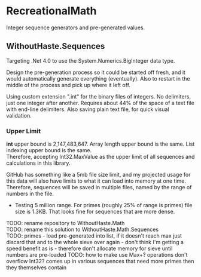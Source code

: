 # RecreationalMath

Integer sequence generators and pre-generated values.

## WithoutHaste.Sequences

Targeting .Net 4.0 to use the System.Numerics.BigInteger data type.

Design the pre-generation process so it could be started off fresh, and it would automatically generate everything (eventually). Also to restart in the middle of the process and pick up where it left off.

Using custom extension ".int" for the binary files of integers. No delimiters, just one integer after another. Requires about 44% of the space of a text file with end-line delimiters. Also saving plain text file, for quick visual validation.

### Upper Limit

**int** upper bound is 2,147,483,647. Array length upper bound is the same. List indexing upper bound is the same.  
Therefore, accepting Int32.MaxValue as the upper limit of all sequences and calculations in this library.

GitHub has something like a 5mb file size limit, and my projected usage for this data will also have limits to what it can load into memory at one time. Therefore, sequences will be saved in multiple files, named by the range of numbers in the file.  
- Testing 5 million range. For primes (roughly 25% of range is primes) file size is 1.3KB. That looks fine for sequences that are more dense.


TODO: rename repository to WithoutHaste.Math  
TODO: rename this solution to WithoutHaste.Math.Sequences  
TODO: primes - load pre-generated into list, if it doesn't reach max just discard that and to the whole sieve over again - don't think I'm getting a speed benefit as is - therefore don't allocate memory for sieve until numbers are pre-loaded
TODO: how to make use Max+? operations don't overflow Int32? comes up in various sequences that need more primes then they themselves contain
